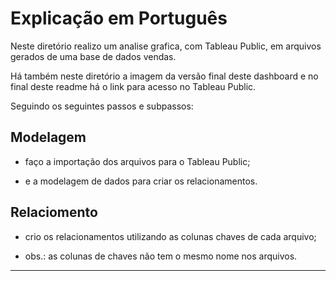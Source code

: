 # Explicação em Português

Neste diretório realizo um analise grafica, com Tableau Public, em arquivos gerados de uma base de dados vendas.

Há também neste diretório a imagem da versão final deste dashboard e no final deste readme há o link para acesso no Tableau Public.

Seguindo os seguintes passos e subpassos:

## Modelagem

 - faço a importação dos arquivos para o Tableau Public;

 - e a modelagem de dados para criar os relacionamentos.

## Relaciomento

 - crio os relacionamentos utilizando as colunas chaves de cada arquivo;
	
 - obs.: as colunas de chaves não tem o mesmo nome nos arquivos.
	
	
---

